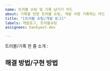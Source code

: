 ```yaml
---
name: 트러블 슈팅 및 기록 남기기 카드
about: 기록할 만한 트러블 슈팅, 개발 사항 기록하는 카드
title: "[트러블 슈팅/개발 로그]"
labels: 개발로그, 트러블슈팅
assignees: hankyeol-dev

---
```


트러블/기록 한 줄 소개
:

해결 방법/구현 방법
-
